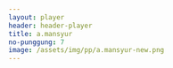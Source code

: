 ```yaml
---
layout: player
header: header-player
title: a.mansyur
no-punggung: 7
image: /assets/img/pp/a.mansyur-new.png
---
```


